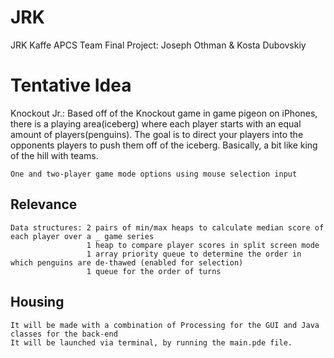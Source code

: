 # JRK
JRK Kaffe APCS Team Final Project: Joseph Othman & Kosta Dubovskiy

# Tentative Idea
Knockout Jr.:
    Based off of the Knockout game in game pigeon on iPhones, there is a playing area(iceberg)
  where each player starts with an equal amount of players(penguins). The goal is to direct
  your players into the opponents players to push them off of the iceberg. Basically, a bit like king
  of the hill with teams.

    One and two-player game mode options using mouse selection input

  ## Relevance
    Data structures: 2 pairs of min/max heaps to calculate median score of each player over a _ game series
                     1 heap to compare player scores in split screen mode
                     1 array priority queue to determine the order in which penguins are de-thawed (enabled for selection)
                     1 queue for the order of turns

  ## Housing
    It will be made with a combination of Processing for the GUI and Java classes for the back-end
    It will be launched via terminal, by running the main.pde file.
